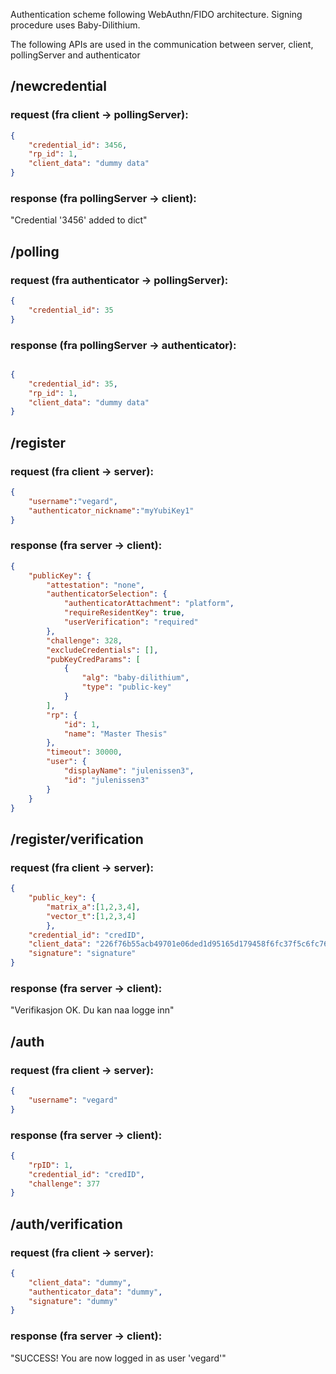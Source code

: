 

Authentication scheme following WebAuthn/FIDO architecture. Signing procedure uses Baby-Dilithium.

The following APIs are used in the communication between server, client, pollingServer and authenticator

## /newcredential 

### request (fra client -> pollingServer):
```json
{
    "credential_id": 3456,
    "rp_id": 1,
    "client_data": "dummy data"
}
```

### response (fra pollingServer -> client):
"Credential '3456' added to dict"


## /polling

### request (fra authenticator -> pollingServer):
```json
{
    "credential_id": 35
}
```




### response (fra pollingServer -> authenticator):
```json

{
    "credential_id": 35,
    "rp_id": 1,
    "client_data": "dummy data"
}
```



## /register

### request (fra client -> server):
```json
{
    "username":"vegard",
    "authenticator_nickname":"myYubiKey1"
}
```

### response (fra server -> client):
```json
{
    "publicKey": {
        "attestation": "none",
        "authenticatorSelection": {
            "authenticatorAttachment": "platform",
            "requireResidentKey": true,
            "userVerification": "required"
        },
        "challenge": 328,
        "excludeCredentials": [],
        "pubKeyCredParams": [
            {
                "alg": "baby-dilithium",
                "type": "public-key"
            }
        ],
        "rp": {
            "id": 1,
            "name": "Master Thesis"
        },
        "timeout": 30000,
        "user": {
            "displayName": "julenissen3",
            "id": "julenissen3"
        }
    }
}
```


## /register/verification

### request (fra client -> server):
```json
{
    "public_key": {
        "matrix_a":[1,2,3,4],
        "vector_t":[1,2,3,4]
        },
    "credential_id": "credID",
    "client_data": "226f76b55acb49701e06ded1d95165d179458f6fc37f5c6fc760ae30dec1c378",
    "signature": "signature"
}
```
### response (fra server -> client):

"Verifikasjon OK. Du kan naa logge inn"

## /auth

### request (fra client -> server):
```json
{
    "username": "vegard"
}
```


### response (fra server -> client):
```json
{
    "rpID": 1,
    "credential_id": "credID",
    "challenge": 377
}
```

## /auth/verification

### request (fra client -> server):
```json
{
    "client_data": "dummy",
    "authenticator_data": "dummy",
    "signature": "dummy"
}
```


### response (fra server -> client):

"SUCCESS! You are now logged in as user 'vegard'"
